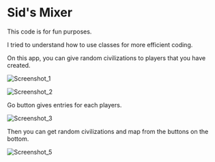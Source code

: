 # Sid's Mixer

This code is for fun purposes.

I tried to understand how to use classes for more efficient coding.


On this app, you can give random civilizations to players that you have created.

![Screenshot_1](https://github.com/proXipra/civilization-randomizer/assets/109591796/5b01483c-edd1-4ac6-9ed3-07f5bf4fbec4)




![Screenshot_2](https://github.com/proXipra/civilization-randomizer/assets/109591796/d0208657-671c-4bfa-afed-5813925faffd)




Go button gives entries for each players.

![Screenshot_3](https://github.com/proXipra/civilization-randomizer/assets/109591796/d323b9d0-ace5-4237-8f29-eeef450b4d5c)




Then you can get random civilizations and map from the buttons on the bottom.

![Screenshot_5](https://github.com/proXipra/civilization-randomizer/assets/109591796/dcfbe33c-c4b1-4f66-9e1d-6f218929241f)
